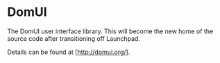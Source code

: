 DomUI
=====

The DomUI user interface library. This will become the new home of the source code after transitioning off Launchpad.

Details can be found at [http://domui.org/].

